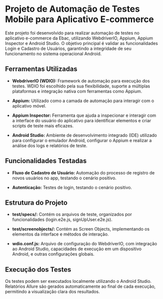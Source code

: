 # Projeto de Automação de Testes Mobile para Aplicativo E-commerce

Este projeto foi desenvolvido para realizar automação de testes no aplicativo e-commerce da Ebac, utilizando WebdriverIO, Appium, Appium Inspector e Android Studio. O objetivo principal é validar as funcionalidades Login e Cadastro de Usuários, garantindo a integridade de seu funcionamento no sistema operacional Android.

## Ferramentas Utilizadas

- **WebdriverIO (WDIO):** Framework de automação para execução dos testes. WDIO foi escolhido pela sua flexibilidade, suporte a múltiplas plataformas e integração nativa com ferramentas como Appium.

- **Appium:** Utilizado como a camada de automação para interagir com o aplicativo móvel.

- **Appium Inspector:** Ferramenta que ajuda a inspecionar e interagir com a interface do usuário do aplicativo para identificar elementos e criar scripts de teste mais eficazes.

- **Android Studio:** Ambiente de desenvolvimento integrado (IDE) utilizado para configurar o emulador Android, configurar o Appium e realizar a análise dos logs e relatórios de teste.

## Funcionalidades Testadas

- **Fluxo de Cadastro de Usuário:** Automação do processo de registro de novos usuários no app, testando o cenário positivo.

- **Autenticação:** Testes de login, testando o cenário positivo.

## Estrutura do Projeto

- **test/specs/:** Contém os arquivos de teste, organizados por funcionalidades (login.e2e.js, signUpUser.e2e.js).

- **test/screenobjects/:** Contém as Screen Objects, implementando os elementos da interface e métodos de interação.

- **wdio.conf.js:** Arquivo de configuração do WebdriverIO, com integração ao Android Studio, capacidades de execução em um dispositivo Android, e outras configurações globais.

## Execução dos Testes

Os testes podem ser executados localmente utilizando o Android Studio. Relatórios Allure são gerados automaticamente ao final de cada execução, permitindo a visualização clara dos resultados.
